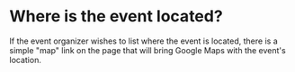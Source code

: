 # Where is the event located?

If the event organizer wishes to list where the event is located, there is a simple "map" link on the page that will bring Google Maps with the event's location.
